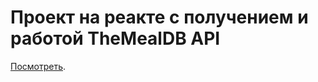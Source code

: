 # Проект на реакте с получением и работой TheMealDB API
[Посмотреть](https://VyacheslavKolodrubskiy.github.io/react-food/).
